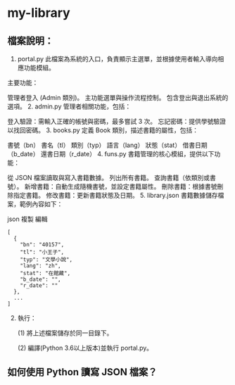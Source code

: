 # my-library

## 檔案說明：

1. portal.py
此檔案為系統的入口，負責顯示主選單，並根據使用者輸入導向相應功能模組。

主要功能：

管理者登入 (Admin 類別)。
主功能選單與操作流程控制。
包含登出與退出系統的選項。
2. admin.py
管理者相關功能，包括：

登入驗證：需輸入正確的帳號與密碼，最多嘗試 3 次。
忘記密碼：提供學號驗證以找回密碼。
3. books.py
定義 Book 類別，描述書籍的屬性，包括：

書號（bn）
書名（tl）
類別（typ）
語言（lang）
狀態（stat）
借書日期（b_date）
還書日期（r_date）
4. funs.py
書籍管理的核心模組，提供以下功能：

從 JSON 檔案讀取與寫入書籍數據。
列出所有書籍。
查詢書籍（依類別或書號）。
新增書籍：自動生成隨機書號，並設定書籍屬性。
刪除書籍：根據書號刪除指定書籍。
修改書籍：更新書籍狀態及日期。
5. library.json
書籍數據儲存檔案，範例內容如下：

json
複製
編輯
```=JSON
[
  {
    "bn": "40157",
    "tl": "小王子",
    "typ": "文學小說",
    "lang": "zh",
    "stat": "在館藏",
    "b_date": "",
    "r_date": ""
  },
  ...
]
```

2. 執行：

    (1) 將上述檔案儲存於同一目錄下。

    (2) 編譯(Python 3.6以上版本)並執行 portal.py。

## 如何使用 Python 讀寫 JSON 檔案？
